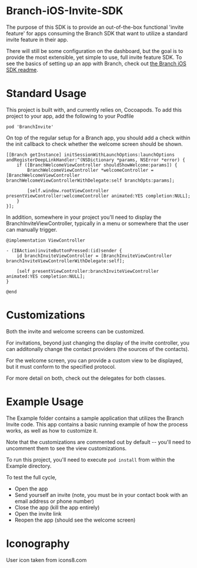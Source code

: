 # Branch-iOS-Invite-SDK

The purpose of this SDK is to provide an out-of-the-box functional 'invite feature' for apps consuming the Branch SDK that want to utilize a standard invite feature in their app.

There will still be some configuration on the dashboard, but the goal is to provide the most extensible, yet simple to use, full invite feature SDK. To see the basics of setting up an app with Branch, check out [the Branch iOS SDK readme](https://github.com/BranchMetrics/Branch-iOS-SDK).

# Standard Usage
This project is built with, and currently relies on, Cocoapods. To add this project to your app, add the following to your Podfile

```
pod 'BranchInvite'
```

On top of the regular setup for a Branch app, you should add a check within the init callback to check whether the welcome screen should be shown.

```
[[Branch getInstance] initSessionWithLaunchOptions:launchOptions andRegisterDeepLinkHandler:^(NSDictionary *params, NSError *error) {
    if ([BranchWelcomeViewController shouldShowWelcome:params]) {
        BranchWelcomeViewController *welcomeController = [BranchWelcomeViewController branchWelcomeViewControllerWithDelegate:self branchOpts:params];

        [self.window.rootViewController presentViewController:welcomeController animated:YES completion:NULL];
    }
}];
```

In addition, somewhere in your project you'll need to display the BranchInviteViewController, typically in a menu or somewhere that the user can manually trigger.

```
@implementation ViewController

- (IBAction)inviteButtonPressed:(id)sender {
    id branchInviteViewController = [BranchInviteViewController branchInviteViewControllerWithDelegate:self];

    [self presentViewController:branchInviteViewController animated:YES completion:NULL];
}

@end
```

# Customizations
Both the invite and welcome screens can be customized.

For invitations, beyond just changing the display of the invite controller, you can additonally change the contact providers (the sources of the contacts).

For the welcome screen, you can provide a custom view to be displayed, but it must conform to the specified protocol.

For more detail on both, check out the delegates for both classes.

# Example Usage
The Example folder contains a sample application that utilizes the Branch Invite code. This app contains a basic running example of how the process works, as well as how to customize it.

Note that the customizations are commented out by default -- you'll need to uncomment them to see the view customizations.

To run this project, you'll need to execute `pod install` from within the Example directory.

To test the full cycle,
* Open the app
* Send yourself an invite (note, you must be in your contact book with an email address or phone number)
* Close the app (kill the app entirely)
* Open the invite link
* Reopen the app (should see the welcome screen)

# Iconography
User icon taken from icons8.com
